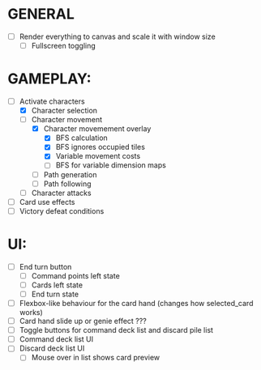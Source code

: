 # GENERAL
- [ ] Render everything to canvas and scale it with window size
    - [ ] Fullscreen toggling

# GAMEPLAY:
- [ ] Activate characters
    - [X] Character selection
    - [ ] Character movement
        - [X] Character movemement overlay
            - [X] BFS calculation
            - [X] BFS ignores occupied tiles
            - [X] Variable movement costs
            - [ ] BFS for variable dimension maps
        - [ ] Path generation
        - [ ] Path following
    - [ ] Character attacks
- [ ] Card use effects
- [ ] Victory defeat conditions

# UI:
- [ ] End turn button
    - [ ] Command points left state
    - [ ] Cards left state
    - [ ] End turn state
- [ ] Flexbox-like behaviour for the card hand (changes how selected_card works)
- [ ] Card hand slide up or genie effect ???
- [ ] Toggle buttons for command deck list and discard pile list
- [ ] Command deck list UI
- [ ] Discard deck list UI
    - [ ] Mouse over in list shows card preview
